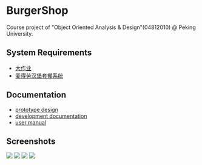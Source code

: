 # BurgerShop

Course project of "Object Oriented Analysis & Design"(04812010) @ Peking University.

## System Requirements

- [大作业](http://sei.pku.edu.cn/~caodg/course/oo/hw-proj/)
- [麦得劳汉堡套餐系统](http://sei.pku.edu.cn/~caodg/course/oo/hw-proj-1/)

## Documentation

- [prototype design](static/原型设计.pdf)
- [development documentation](static/麦得劳汉堡套餐系统开发文档-v2.0.pdf)
- [user manual](static/使用说明.pdf)

## Screenshots

![](static/1.png)
![](static/2.png)
![](static/3.png)
![](static/4.png)